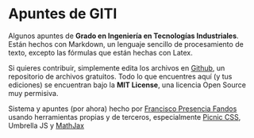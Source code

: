 # Apuntes de GITI

Algunos apuntes de **Grado en Ingeniería en Tecnologías Industriales**. Están hechos con Markdown, un lenguaje sencillo de procesamiento de texto, excepto las fórmulas que están hechas con Latex.

Si quieres contribuir, simplemente edita los archivos en [Github](https://github.com/FranciscoP/apuntes), un repositorio de archivos gratuitos. Todo lo que encuentres aquí (y tus ediciones) se encuentran bajo la **MIT License**, una licencia Open Source muy permisiva.

Sistema y apuntes (por ahora) hecho por [Francisco Presencia Fandos](http://francisco.io/) usando herramientas propias y de terceros, especialmente [Picnic CSS](http://picnicss.com/), Umbrella JS y [MathJax](http://www.mathjax.org/)
